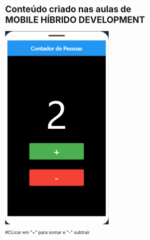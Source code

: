 # Conteúdo criado nas aulas de MOBILE HÍBRIDO DEVELOPMENT
![PRINT!](AppContador.png)

#CLicar em "+" para somar e "-" subtrair
